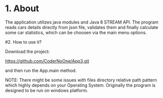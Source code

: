 # 1. About

The application utilizes java modules and Java 8 STREAM API. The program reads cars details directly from json file, validates them and finally calculate some car statistics, which can be choosen via the main menu options. 

#2. How to use it?

Download the project:

https://github.com/CoderNoOne/App3.git

and then run the App.main method.

NOTE: There might be some issues with files directory relative path pattern which highly depends on your Operating System. Originally the program is designed to be run on windows platform.
